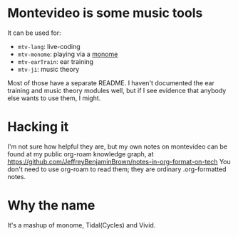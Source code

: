 # Montevideo is some music tools

It can be used for:

* `mtv-lang`: live-coding
* `mtv-monome`: playing via a [monome](https://monome.org/)
* `mtv-earTrain`: ear training
* `mtv-ji`: music theory

Most of those have a separate README.
I haven't documented the ear training and music theory modules well,
but if I see evidence that anybody else wants to use them, I might.


# Hacking it

I'm not sure how helpful they are,
but my own notes on montevideo can be found at my public org-roam knowledge graph,
at https://github.com/JeffreyBenjaminBrown/notes-in-org-format-on-tech
You don't need to use org-roam to read them;
they are ordinary .org-formatted notes.


# Why the name

It's a mashup of monome, Tidal(Cycles) and Vivid.
